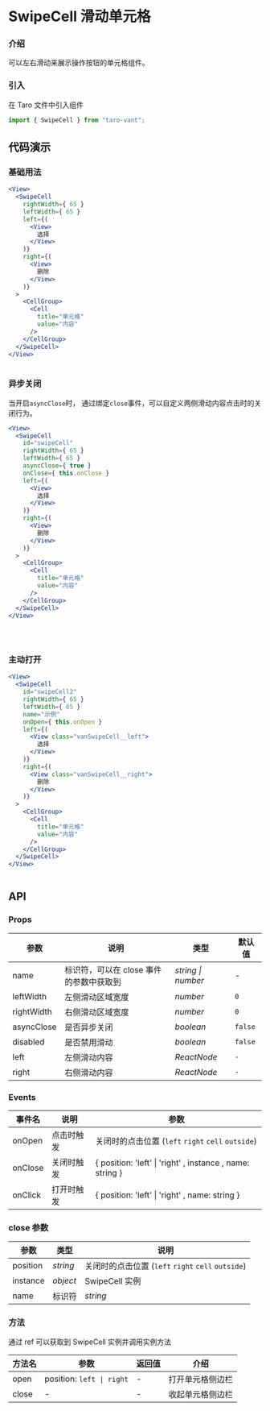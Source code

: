 # SwipeCell 滑动单元格

### 介绍

可以左右滑动来展示操作按钮的单元格组件。

### 引入

在 Taro 文件中引入组件

```js
import { SwipeCell } from "taro-vant"; 
```

## 代码演示

### 基础用法

```jsx
<View>
  <SwipeCell
    rightWidth={ 65 }
    leftWidth={ 65 }
    left={(
      <View>
        选择
      </View>
    )}
    right={(
      <View>
        删除
      </View>
    )}
  >
    <CellGroup>
      <Cell
        title="单元格"
        value="内容"
      />
    </CellGroup>
  </SwipeCell>
</View>
 
```

### 异步关闭

当开启`asyncClose`时， 通过绑定`close`事件，可以自定义两侧滑动内容点击时的关闭行为。

```jsx
<View>
  <SwipeCell
    id="swipeCell"
    rightWidth={ 65 }
    leftWidth={ 65 }
    asyncClose={ true }
    onClose={ this.onClose }
    left={(
      <View>
        选择
      </View>
    )}
    right={(
      <View>
        删除
      </View>
    )}
  >
    <CellGroup>
      <Cell
        title="单元格"
        value="内容"
      />
    </CellGroup>
  </SwipeCell>
</View>
 
```

```js
 
```

### 主动打开

```jsx
<View>
  <SwipeCell
    id="swipeCell2"
    rightWidth={ 65 }
    leftWidth={ 65 }
    name="示例"
    onOpen={ this.onOpen }
    left={(
      <View class="vanSwipeCell__left">
        选择
      </View>
    )}
    right={(
      <View class="vanSwipeCell__right">
        删除
      </View>
    )}
  >
    <CellGroup>
      <Cell
        title="单元格"
        value="内容"
      />
    </CellGroup>
  </SwipeCell>
</View>
 
```


## API

### Props

|  参数  | 说明 | 类型 | 默认值 |
| --- | --- | --- | --- |
|  name  | 标识符，可以在 close 事件的参数中获取到 | _string \| number_ | - |
|  leftWidth  | 左侧滑动区域宽度 | _number_ | `0` |
|  rightWidth  | 右侧滑动区域宽度 | _number_ | `0` |
|  asyncClose  | 是否异步关闭 | _boolean_ | `false` |
|  disabled | 是否禁用滑动 | _boolean_ | `false` |
|  left   | 左侧滑动内容 | _ReactNode_ | `-` |
|  right  | 右侧滑动内容 | _ReactNode_ | `-` |


### Events

|  事件名  | 说明 | 参数 |
| --- | --- | --- |
|  onOpen  | 点击时触发 | 关闭时的点击位置 (`left` `right` `cell` `outside`) |
|  onClose  | 关闭时触发 | { position: 'left' \| 'right' , instance , name: string } |
|  onClick  | 打开时触发 | { position: 'left' \| 'right' , name: string } |

### close 参数

|  参数      | 类型     | 说明                                               |
| -------- | -------- | -------------------------------------------------- |
|  position  | _string_ | 关闭时的点击位置 (`left` `right` `cell` `outside`) |
|  instance  | _object_ | SwipeCell 实例                                     |
|  name      | 标识符   | _string_                                           |

### 方法

通过 ref 可以获取到 SwipeCell 实例并调用实例方法

|  方法名  | 参数                      | 返回值 | 介绍             |
| ------ | ------------------------- | ------ | ---------------- |
|  open    | position: `left \| right` | -      | 打开单元格侧边栏 |
|  close   | -                         | -      | 收起单元格侧边栏 |

